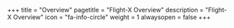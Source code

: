 +++
title = "Overview"
pagetitle = "Flight-X Overview"
description = "Flight-X Overview"
icon = "fa-info-circle"
weight = 1
alwaysopen = false
+++



